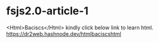 # fsjs2.0-article-1
&lt;Html>Baciscs&lt;/Html>
kindly click below link to learn html.
https://dr2web.hashnode.dev/htmlbaciscshtml
